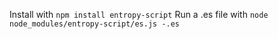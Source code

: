 Install with `npm install entropy-script`
Run a .es file with `node node_modules/entropy-script/es.js -.es`